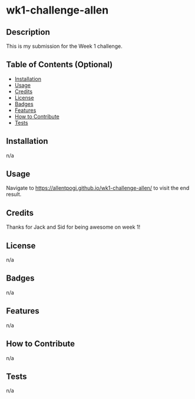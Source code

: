 # wk1-challenge-allen

## Description

This is my submission for the Week 1 challenge.

## Table of Contents (Optional)

- [Installation](#installation)
- [Usage](#usage)
- [Credits](#credits)
- [License](#license)
- [Badges](#badges)
- [Features](#features)
- [How to Contribute](#how-to-contribute)
- [Tests](#tests)

## Installation

n/a

## Usage

Navigate to https://allentpogi.github.io/wk1-challenge-allen/ to visit the end result.

## Credits

Thanks for Jack and Sid for being awesome on week 1!

## License

n/a

## Badges

n/a

## Features

n/a

## How to Contribute

n/a

## Tests

n/a

